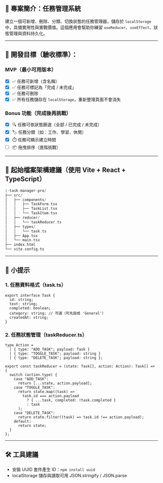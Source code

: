 ## 🧠 專案簡介：任務管理系統

建立一個可新增、刪除、分類、切換狀態的任務管理器，儲存於 `localStorage` 中，具備實用性與實戰價值。這個應用會幫助你練習 `useReducer`、`useEffect`、狀態管理與資料持久化。

---

## 🎯 開發目標（驗收標準）：

### MVP（最小可用版本）

- [x] ✅ 任務可新增（含名稱）
- [x] ✅ 任務可標記為「完成 / 未完成」
- [x] ✅ 任務可刪除
- [x] ✅ 所有任務儲存在 `localStorage`，重新整理頁面不會消失

### Bonus 功能（完成後再挑戰）

- [x] 🔍 任務可依狀態篩選（全部 / 已完成 / 未完成）
- [x] 🏷️ 任務分類（如：工作、學習、休閒）
- [x] ⏱️ 任務可顯示建立時間
- [ ] 📦 拖曳排序（進階挑戰）

---

## 🔧 起始檔案架構建議（使用 Vite + React + TypeScript）

```cpp
1-task-manager-pro/
├── src/
│   ├── components/
│   │   ├── TaskForm.tsx
│   │   ├── TaskList.tsx
│   │   └── TaskItem.tsx
│   ├── reducer/
│   │   └── taskReducer.ts
│   ├── types/
│   │   └── task.ts
│   ├── App.tsx
│   └── main.tsx
├── index.html
└── vite.config.ts
```

---

## 🧩 小提示

### 1. 任務資料格式（task.ts）

```tsx
export interface Task {
  id: string;
  text: string;
  completed: boolean;
  category: string; // 可選（可先設成 'General'）
  createdAt: string;
}
```

### 2. 任務狀態管理（taskReducer.ts）

```tsx
type Action =
  | { type: "ADD_TASK"; payload: Task }
  | { type: "TOGGLE_TASK"; payload: string }
  | { type: "DELETE_TASK"; payload: string };

export const taskReducer = (state: Task[], action: Action): Task[] => {
  switch (action.type) {
    case "ADD_TASK":
      return [...state, action.payload];
    case "TOGGLE_TASK":
      return state.map((task) =>
        task.id === action.payload
          ? { ...task, completed: !task.completed }
          : task
      );
    case "DELETE_TASK":
      return state.filter((task) => task.id !== action.payload);
    default:
      return state;
  }
};
```

---

## 🛠️ 工具建議

- 安裝 UUID 套件產生 ID：`npm install uuid`
- localStorage 儲存與讀取可用 JSON.stringify / JSON.parse
